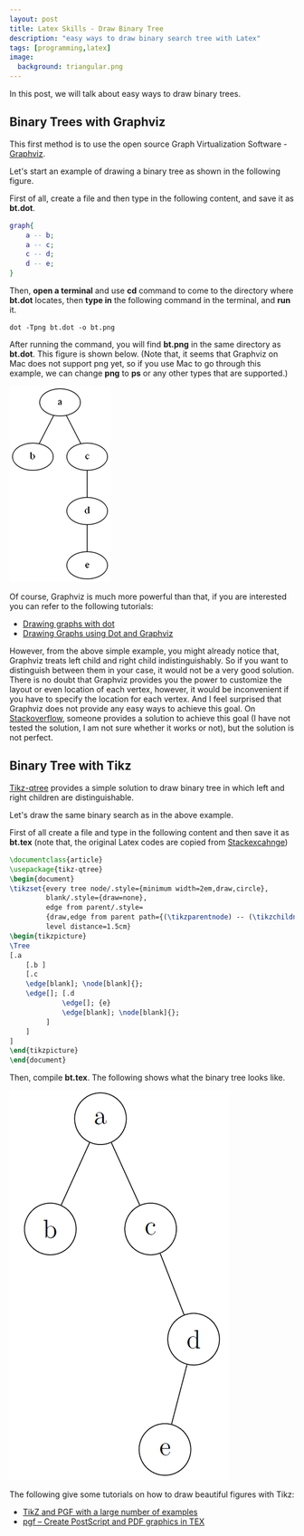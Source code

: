 ```yaml
---
layout: post
title: Latex Skills - Draw Binary Tree
description: "easy ways to draw binary search tree with Latex"
tags: [programming,latex]
image:
  background: triangular.png
---
```


In this post, we will talk about easy ways to draw binary trees. 

## Binary Trees with Graphviz

This first method is to use the open source Graph Virtualization Software - [Graphviz](http://www.graphviz.org/). 

Let's start an example of drawing a binary tree as shown in the following figure.

First of all, create a file and then type in the following content, and save it as **bt.dot**.

~~~dot
graph{
    a -- b;
    a -- c;
    c -- d;
    d -- e;
}
~~~

Then, **open a terminal** and use **cd** command to come to the directory where **bt.dot** locates, then **type in** the following command in the terminal, and **run** it.

~~~shell
dot -Tpng bt.dot -o bt.png
~~~

After running the command, you will find **bt.png** in the same directory as **bt.dot**. This figure is shown below. (Note that, it seems that Graphviz on Mac does not support png yet, so if you use Mac to go through this example, we can change **png** to **ps** or any other types that are supported.)

![ ](../images/in-posts/2016-03/bt-graphviz.png)

Of course, Graphviz is much more powerful than that, if you are interested you can refer to the following tutorials:

* [Drawing graphs with dot](http://www.graphviz.org/pdf/dotguide.pdf)  
* [Drawing Graphs using Dot and Graphviz](http://www.tonyballantyne.com/graphs.html)


However, from the above simple example, you might already notice that, Graphviz treats left child and right child indistinguishably. So if you want to distinguish between them in your case, it would not be a very good solution. There is no doubt that Graphviz provides you the power to customize the layout or even location of each vertex, however, it would be inconvenient if you have to specify the location for each vertex. And I feel surprised that Graphviz does not provide any easy ways to achieve this goal. On [Stackoverflow](http://stackoverflow.com/questions/10902745/enforcing-horizontal-node-ordering-in-a-dot-tree), someone provides a solution to achieve this goal (I have not tested the solution, I am not sure whether it works or not), but the solution is not perfect. 

## Binary Tree with Tikz

[Tikz-qtree](http://mirror.unl.edu/ctan/graphics/pgf/contrib/tikz-qtree/tikz-qtree-manual.pdf) provides a simple solution to draw binary tree in which left and right children are distinguishable.

Let's draw the same binary search as in the above example.

First of all create a file and type in the following content and then save it as **bt.tex** (note that, the original Latex codes are copied from [Stackexcahnge](http://tex.stackexchange.com/questions/47469/how-do-i-make-an-unbalanced-binary-tree))

~~~Latex
\documentclass{article}
\usepackage{tikz-qtree}
\begin{document}
\tikzset{every tree node/.style={minimum width=2em,draw,circle},
         blank/.style={draw=none},
         edge from parent/.style=
         {draw,edge from parent path={(\tikzparentnode) -- (\tikzchildnode)}},
         level distance=1.5cm}
\begin{tikzpicture}
\Tree
[.a     
    [.b ]
    [.c 
    \edge[blank]; \node[blank]{};
    \edge[]; [.d
             \edge[]; {e}
             \edge[blank]; \node[blank]{};
         ]
    ]
]
\end{tikzpicture}
\end{document}
~~~

Then, compile **bt.tex**. The following shows what the binary tree looks like.

![ ](../images/in-posts/2016-03/bt-tikz.png)

The following give some tutorials on how to draw beautiful figures with Tikz:

* [TikZ and PGF with a large number of examples](http://www.texample.net/tikz/)
* [pgf – Create PostScript and PDF graphics in TEX](https://www.ctan.org/pkg/pgf?lang=en)